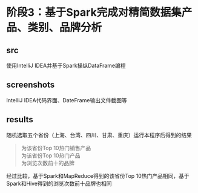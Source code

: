 # 阶段3：基于Spark完成对精简数据集产品、类别、品牌分析

## src
使用IntelliJ IDEA并基于Spark操纵DataFrame编程

## screenshots
IntelliJ IDEA代码界面、DateFrame输出文件截图等

## results
随机选取五个省份（上海、台湾、四川、甘肃、重庆）运行本程序后得到的结果
> <province-cat> 为该省份Top 10热门销售产品 </br> 
> <province-item> 为该省份Top 10热门产品 </br> 
> <Brand> 为浏览次数前十的品牌

经过比较，基于Spark和MapReduce得到的该省份Top 10热门产品相同，基于Spark和Hive得到的浏览次数前十品牌也相同
